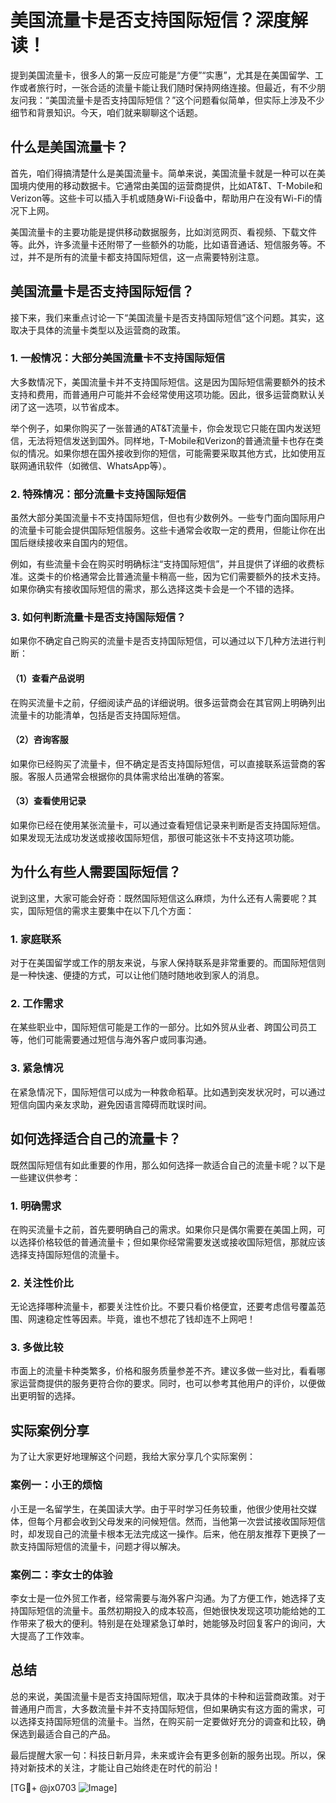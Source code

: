 # 美国流量卡是否支持国际短信？深度解读！

提到美国流量卡，很多人的第一反应可能是“方便”“实惠”，尤其是在美国留学、工作或者旅行时，一张合适的流量卡能让我们随时保持网络连接。但最近，有不少朋友问我：“美国流量卡是否支持国际短信？”这个问题看似简单，但实际上涉及不少细节和背景知识。今天，咱们就来聊聊这个话题。

## 什么是美国流量卡？

首先，咱们得搞清楚什么是美国流量卡。简单来说，美国流量卡就是一种可以在美国境内使用的移动数据卡。它通常由美国的运营商提供，比如AT&T、T-Mobile和Verizon等。这些卡可以插入手机或随身Wi-Fi设备中，帮助用户在没有Wi-Fi的情况下上网。

美国流量卡的主要功能是提供移动数据服务，比如浏览网页、看视频、下载文件等。此外，许多流量卡还附带了一些额外的功能，比如语音通话、短信服务等。不过，并不是所有的流量卡都支持国际短信，这一点需要特别注意。

## 美国流量卡是否支持国际短信？

接下来，我们来重点讨论一下“美国流量卡是否支持国际短信”这个问题。其实，这取决于具体的流量卡类型以及运营商的政策。

### 1. 一般情况：大部分美国流量卡不支持国际短信

大多数情况下，美国流量卡并不支持国际短信。这是因为国际短信需要额外的技术支持和费用，而普通用户可能并不会经常使用这项功能。因此，很多运营商默认关闭了这一选项，以节省成本。

举个例子，如果你购买了一张普通的AT&T流量卡，你会发现它只能在国内发送短信，无法将短信发送到国外。同样地，T-Mobile和Verizon的普通流量卡也存在类似的情况。如果你想在国外接收到你的短信，可能需要采取其他方式，比如使用互联网通讯软件（如微信、WhatsApp等）。

### 2. 特殊情况：部分流量卡支持国际短信

虽然大部分美国流量卡不支持国际短信，但也有少数例外。一些专门面向国际用户的流量卡可能会提供国际短信服务。这些卡通常会收取一定的费用，但能让你在出国后继续接收来自国内的短信。

例如，有些流量卡会在购买时明确标注“支持国际短信”，并且提供了详细的收费标准。这类卡的价格通常会比普通流量卡稍高一些，因为它们需要额外的技术支持。如果你确实有接收国际短信的需求，那么选择这类卡会是一个不错的选择。

### 3. 如何判断流量卡是否支持国际短信？

如果你不确定自己购买的流量卡是否支持国际短信，可以通过以下几种方法进行判断：

#### （1）查看产品说明

在购买流量卡之前，仔细阅读产品的详细说明。很多运营商会在其官网上明确列出流量卡的功能清单，包括是否支持国际短信。

#### （2）咨询客服

如果你已经购买了流量卡，但不确定是否支持国际短信，可以直接联系运营商的客服。客服人员通常会根据你的具体需求给出准确的答案。

#### （3）查看使用记录

如果你已经在使用某张流量卡，可以通过查看短信记录来判断是否支持国际短信。如果发现无法成功发送或接收国际短信，那很可能这张卡不支持这项功能。

## 为什么有些人需要国际短信？

说到这里，大家可能会好奇：既然国际短信这么麻烦，为什么还有人需要呢？其实，国际短信的需求主要集中在以下几个方面：

### 1. 家庭联系

对于在美国留学或工作的朋友来说，与家人保持联系是非常重要的。而国际短信则是一种快速、便捷的方式，可以让他们随时随地收到家人的消息。

### 2. 工作需求

在某些职业中，国际短信可能是工作的一部分。比如外贸从业者、跨国公司员工等，他们可能需要通过短信与海外客户或同事沟通。

### 3. 紧急情况

在紧急情况下，国际短信可以成为一种救命稻草。比如遇到突发状况时，可以通过短信向国内亲友求助，避免因语言障碍而耽误时间。

## 如何选择适合自己的流量卡？

既然国际短信有如此重要的作用，那么如何选择一款适合自己的流量卡呢？以下是一些建议供参考：

### 1. 明确需求

在购买流量卡之前，首先要明确自己的需求。如果你只是偶尔需要在美国上网，可以选择价格较低的普通流量卡；但如果你经常需要发送或接收国际短信，那就应该选择支持国际短信的流量卡。

### 2. 关注性价比

无论选择哪种流量卡，都要关注性价比。不要只看价格便宜，还要考虑信号覆盖范围、网速稳定性等因素。毕竟，谁也不想花了钱却连不上网吧！

### 3. 多做比较

市面上的流量卡种类繁多，价格和服务质量参差不齐。建议多做一些对比，看看哪家运营商提供的服务更符合你的要求。同时，也可以参考其他用户的评价，以便做出更明智的选择。

## 实际案例分享

为了让大家更好地理解这个问题，我给大家分享几个实际案例：

### 案例一：小王的烦恼

小王是一名留学生，在美国读大学。由于平时学习任务较重，他很少使用社交媒体，但每个月都会收到父母发来的问候短信。然而，当他第一次尝试接收国际短信时，却发现自己的流量卡根本无法完成这一操作。后来，他在朋友推荐下更换了一款支持国际短信的流量卡，问题才得以解决。

### 案例二：李女士的体验

李女士是一位外贸工作者，经常需要与海外客户沟通。为了方便工作，她选择了支持国际短信的流量卡。虽然初期投入的成本较高，但她很快发现这项功能给她的工作带来了极大的便利。特别是在处理紧急订单时，她能够及时回复客户的询问，大大提高了工作效率。

## 总结

总的来说，美国流量卡是否支持国际短信，取决于具体的卡种和运营商政策。对于普通用户而言，大多数流量卡并不支持国际短信，但如果确实有这方面的需求，可以选择支持国际短信的流量卡。当然，在购买前一定要做好充分的调查和比较，确保选到最适合自己的产品。

最后提醒大家一句：科技日新月异，未来或许会有更多创新的服务出现。所以，保持对新技术的关注，才能让自己始终走在时代的前沿！

[TG💪+ @jx0703 ![Image](https://github.com/user-attachments/assets/dbca1d08-cadb-493c-b0ec-ad6f7a83f270)]